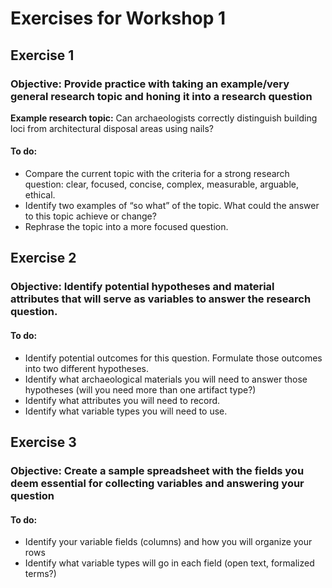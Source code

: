 # Exercises for Workshop 1
## Exercise 1
### **Objective:** Provide practice with taking an example/very general research topic and honing it into a research question
**Example research topic:**
Can archaeologists correctly distinguish building loci from architectural disposal areas using nails?
#### **To do:**
* Compare the current topic with the criteria for a strong research question: clear, focused, concise, complex, measurable, arguable, ethical. 
* Identify two examples of “so what” of the topic. What could the answer to this topic achieve or change?
* Rephrase the topic into a more focused question.

## Exercise 2
### **Objective:**  Identify potential hypotheses and material attributes that will serve as variables to answer the research question.  
#### **To do:**
* Identify potential outcomes for this question.  Formulate those outcomes into two different hypotheses.
* Identify what archaeological materials you will need to answer those hypotheses (will you need more than one artifact type?)
* Identify what attributes you will need to record.
* Identify what variable types you will need to use.

## Exercise 3
### **Objective:** Create a sample spreadsheet with the fields you deem essential for collecting variables and answering your question
#### **To do:**
* Identify your variable fields (columns) and how you will organize your rows
* Identify what variable types will go in each field (open text, formalized terms?)



